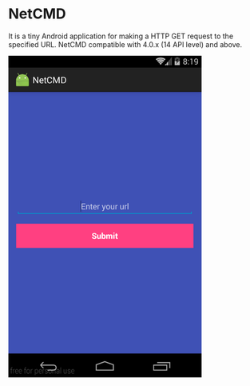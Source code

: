 # NetCMD
<p>It is a tiny Android application for making a HTTP GET request to the specified URL. NetCMD compatible with 4.0.x (14 API level) and above.</p>
<img src="media/screenshot.png" alt="Main activity">